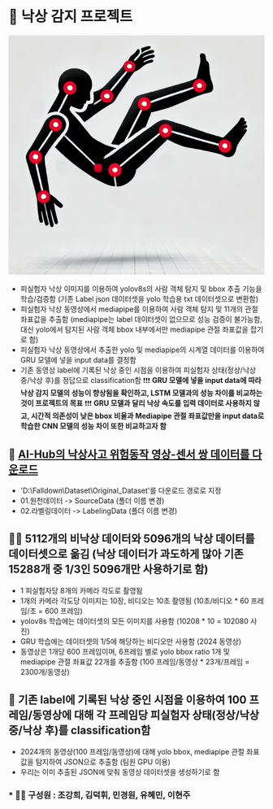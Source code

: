 # 🛌 **낙상 감지 프로젝트**
![Fall Detection](https://github.com/KangheeCHO-git/fall-down/blob/main/fall_down.png)
* 피실험자 낙상 이미지를 이용하여 yolov8s의 사람 객체 탐지 및 bbox 추출 기능을 학습/검증함
    (기존 Label json 데이터셋을 yolo 학습용 txt 데이터셋으로 변환함) 
* 피실험자 낙상 동영상에서 mediapipe를 이용하여 사람 객체 탐지 및 11개의 관절 좌표값을 추출함
    (mediapipe는 label 데이터셋이 없으므로 성능 검증이 불가능함, 대신 yolo에서 탐지된 사람 객체 bbox 내부에서만 mediapipe 관절 좌표값을 잡기로 함)
* 피실험자 낙상 동영상에서 추출한 yolo 및 mediapipe의 시계열 데이터를 이용하여 GRU 모델에 넣을 input data를 결정함
* 기존 동영상 label에 기록된 낙상 중인 시점을 이용하여 피실험자 상태(정상/낙상 중/낙상 후)를 정답으로 classification함
❗❗❗ **GRU 모델에 넣을 input data에 따라 낙상 감지 모델의 성능이 향상됨을 확인하고, LSTM 모델과의 성능 차이를 비교하는 것이 프로젝트의 목표**
❗❗❗ **GRU 모델과 달리 낙상 속도를 입력 데이터로 사용하지 않고, 시간적 의존성이 낮은 bbox 비율과 Mediapipe 관절 좌표값만을 input data로 학습한 CNN 모델의 성능 차이 또한 비교하고자 함**


## 👵 [AI-Hub의 낙상사고 위험동작 영상-센서 쌍 데이터를 다운로드](https://www.aihub.or.kr/aihubdata/data/view.do?currMenu=&topMenu=&aihubDataSe=data&dataSetSn=71641)
* 'D:\Falldown\Dataset\Original_Dataset'를 다운로드 경로로 지정
* 01.원천데이터 -> SourceData (폴더 이름 변경)
* 02.라벨링데이터 -> LabelingData (폴더 이름 변경)


## 🧑‍🦼 5112개의 비낙상 데이터와 5096개의 낙상 데이터를 데이터셋으로 옮김 (낙상 데이터가 과도하게 많아 기존 15288개 중 1/3인 5096개만 사용하기로 함)
* 1 피실험자당 8개의 카메라 각도로 촬영됨
* 1개의 카메라 각도당 이미지는 10장, 비디오는 10초 촬영됨
    (10초/비디오 * 60 프레임/초 = 600 프레임)
* yolov8s 학습에는 데이터셋의 모든 이미지를 사용함
    (10208 * 10 = 102080 사진)
* GRU 학습에는 데이터셋의 1/5에 해당하는 비디오만 사용함
    (2024 동영상)
* 동영상은 1개당 600 프레임이며, 6프레임 별로 yolo bbox ratio 1개 및 mediapipe 관절 좌표값 22개를 추출함
    (100 프레임/동영상 * 23개/프레임 = 2300개/동영상)


## 🚨 기존 label에 기록된 낙상 중인 시점을 이용하여 100 프레임/동영상에 대해 각 프레임당 피실험자 상태(정상/낙상 중/낙상 후)를 classification함
* 2024개의 동영상(100 프레임/동영상)에 대해 yolo bbox, mediapipe 관절 좌표값을 탐지하여 JSON으로 추출함 (팀원 GPU 이용)
* 우리는 이미 추출된 JSON에 맞춰 동영상 데이터셋을 생성하기로 함


### * 🙋‍♂️ 구성원 : 조강희, 김덕휘, 민경원, 유혜민, 이현주
